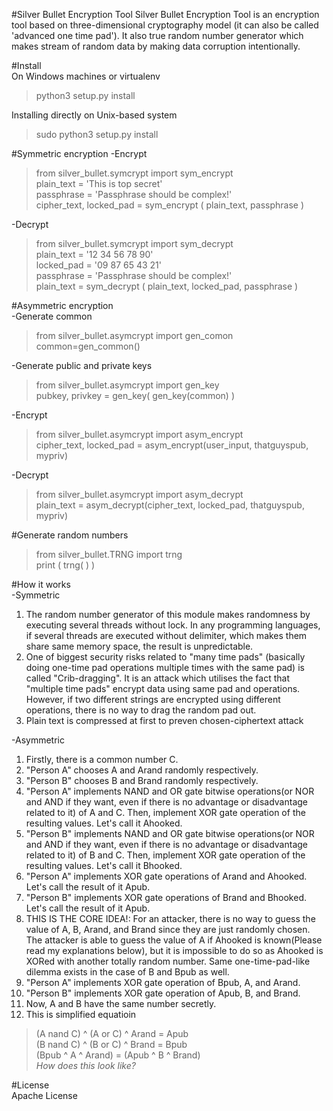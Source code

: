 #Silver Bullet Encryption Tool
Silver Bullet Encryption Tool is an encryption tool based on three-dimensional cryptography model (it can also be called 'advanced one time pad'). It also true random number generator which makes stream of random data by making data corruption intentionally.

#Install  
On Windows machines or virtualenv
>python3 setup.py install      

Installing directly on Unix-based system
>sudo python3 setup.py install  


#Symmetric encryption
-Encrypt
>from silver_bullet.symcrypt import sym_encrypt    
>plain_text = 'This is top secret'  
>passphrase = 'Passphrase should be complex!'  
>cipher_text, locked_pad = sym_encrypt ( plain_text,  passphrase )   

-Decrypt
>from  silver_bullet.symcrypt  import  sym_decrypt  
>plain_text = '12 34 56 78 90'  
>locked_pad = '09 87 65 43 21'   
>passphrase = 'Passphrase should be complex!'  
>plain_text = sym_decrypt ( plain_text, locked_pad,  passphrase )  

#Asymmetric encryption    
-Generate common    
>from silver_bullet.asymcrypt import gen_comon   
>common=gen_common()   

-Generate public and private keys    
>from silver_bullet.asymcrypt import gen_key    
>pubkey, privkey = gen_key( gen_key(common) )    

-Encrypt    
>from silver_bullet.asymcrypt import asym_encrypt    
>cipher_text, locked_pad = asym_encrypt(user_input, thatguyspub, mypriv)    

-Decrypt    
>from silver_bullet.asymcrypt import asym_decrypt    
>plain_text = asym_decrypt(cipher_text, locked_pad, thatguyspub, mypriv)    

#Generate random numbers    
>from silver_bullet.TRNG import trng    
>print ( trng( ) )   


#How it works    
-Symmetric    
1. The random number generator of this module makes randomness by executing several threads without lock. In any programming languages, if several threads are executed without delimiter, which makes them share same memory space, the result is unpredictable.    
2. One of biggest security risks related to "many time pads" (basically doing one-time pad operations multiple times with the same pad) is called "Crib-dragging". It is an attack which utilises the fact that "multiple time pads" encrypt data using same pad and operations. However, if two different strings are encrypted using different operations, there is no way to drag the random pad out.    
3. Plain text is compressed at first to preven chosen-ciphertext attack

-Asymmetric    
1. Firstly, there is a common number C.    
2. "Person A" chooses A and Arand randomly respectively.   
3. "Person B" chooses B and Brand randomly respectively.   
4. "Person A" implements NAND and OR gate bitwise operations(or NOR and AND if they want, even if there is no advantage or disadvantage related to it) of A and C. Then, implement XOR gate operation of the resulting values. Let's call it Ahooked.    
5. "Person B" implements NAND and OR gate bitwise operations(or NOR and AND if they want, even if there is no advantage or disadvantage related to it) of B and C. Then, implement XOR gate operation of the resulting values. Let's call it Bhooked.    
6. "Person A" implements XOR gate operations of Arand and Ahooked. Let's call the result of it Apub.    
7. "Person B" implements XOR gate operations of Brand and Bhooked. Let's call the result of it Apub.    
8. THIS IS THE CORE IDEA!: For an attacker, there is no way to guess the value of A, B, Arand, and Brand since they are just randomly chosen. The attacker is able to guess the value of A if Ahooked is known(Please read my explanations below), but it is impossible to do so as Ahooked is XORed with another totally random number. Same one-time-pad-like dilemma exists in the case of B and Bpub as well.    
9. "Person A" implements XOR gate operation of Bpub, A, and Arand.    
10. "Person B" implements XOR gate operation of Apub, B, and Brand.    
11. Now, A and B have the same number secretly.    
12. This is simplified equatioin    
>(A nand C)  ^ (A or C) ^ Arand = Apub    
>(B nand C)  ^ (B or C) ^ Brand = Bpub     
>(Bpub ^ A ^ Arand) = (Apub ^ B ^ Brand)    
*How does this look like?*


#License    
Apache License    
